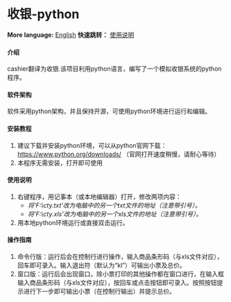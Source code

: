 # 收银-python
**More language:** [English](https://github.com/ChenTianyi2025/cashier/edit/main/README.en.md)
**快速跳转：** [使用说明](https://github.com/ChenTianyi2025/cashier/edit/main/README.md#)

#### 介绍
cashier翻译为收银.该项目利用python语言，编写了一个模拟收银系统的python程序。

#### 软件架构
软件采用python架构，并且保持开源，可使用python环境进行运行和编辑。

#### 安装教程

1.  建议下载并安装python环境，可以从python官网下载：https://www.python.org/downloads/
    （官网打开速度稍慢，请耐心等待）
2.  本程序无需安装，打开即可使用

#### 使用说明

1.  右键程序，用记事本（或本地编辑器）打开，修改两项内容：
    - _将'F:\cty.txt'改为电脑中的另一个txt文件的地址（注意带引号）。_ 
    - _将'F:\cty.xls'改为电脑中的另一个xls文件的地址（注意带引号）。_
2.  用本地python环境运行或直接双击运行。

#### 操作指南

1.  命令行版：运行后会在控制行进行操作，输入商品条形码（与xls文件对应），回车即可录入。输入退出符（默认为“kl”）可输出小票及总价。
2.  窗口版：运行后会出现窗口，除小票打印的其他操作都在窗口进行，在输入框输入商品条形码（与xls文件对应），按回车或点击按钮即可录入。按照按钮提示进行下一步即可输出小票（在控制行输出）并提示总价。
